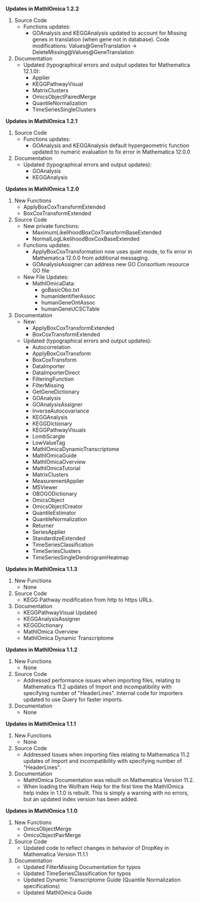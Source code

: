 **Updates in MathIOmica 1.2.2**
1. Source Code
	* Functions updates:
		* GOAnalysis and KEGGAnalysis updated to account for Missing genes in translation (when gene not in database). Code modifications:
		Values@GeneTranslation -> DeleteMissing@Values@GeneTranslation
3. Documentation
	* Updated (typographical errors and output updates for Mathematica 12.1.0):
		* Applier
		* KEGGPathwayVisual
		* MatrixClusters
		* OmicsObjectPairedMerge
		* QuantileNormalization
		* TimeSeriesSingleClusters

**Updates in MathIOmica 1.2.1**
1. Source Code
	* Functions updates:
		* GOAnalysis and KEGGAnalysis default hypergeometric function updated to numeric evaluation to fix error in Mathematica 12.0.0 
2. Documentation
	* Updated (typographical errors and output updates):
		* GOAnalysis
		* KEGGAnalysis
		
**Updates in MathIOmica 1.2.0**
1. New Functions
	* ApplyBoxCoxTransformExtended
	* BoxCoxTransformExtended
2. Source Code
	* New private functions:
		* MaximumLikelihoodBoxCoxTransformBaseExtended
		* NormalLogLikelihoodBoxCoxBaseExtended
	* Functions updates:
		* ApplyBoxCoxTransformation now uses quiet mode, to fix error in Mathematica 12.0.0 from additional messaging.
		* GOAnalysisAssigner can address new GO Consortium resource GO file  
	* New File Updates:
		* MathIOmicaData:
			* goBasicObo.txt
			* humanIdentifierAssoc
			* humanGeneOntAssoc
			* humanGeneUCSCTable
3. Documentation
	* New:
		* ApplyBoxCoxTransformExtended
		* BoxCoxTransformExtended
	* Updated (typographical errors and output updates):
		* Autocorrelation
		* ApplyBoxCoxTransform
		* BoxCoxTransform
		* DataImporter
		* DataImporterDirect
		* FilteringFunction
		* FilterMissing
		* GetGeneDictionary
		* GOAnalysis
		* GOAnalysisAssigner
		* InverseAutocovariance
		* KEGGAnalysis
		* KEGGDictionary
		* KEGGPathwayVisuals
		* LombScargle
		* LowValueTag
		* MathIOmicaDynamicTranscriptome
		* MathIOmicaGuide
		* MathIOmicaOverview
		* MathIOmicaTutorial
		* MatrixClusters
		* MeasurementApplier
		* MSViewer
		* OBOGODictionary
		* OmicsObject
		* OmicsObjectCreator
		* QuantileEstimator
		* QuantileNormalization
		* Returner
		* SeriesApplier
		* StandardizeExtended
		* TimeSeriesClassification
		* TimeSeriesClusters
		* TimeSeriesSingleDendrogramHeatmap

**Updates in MathIOmica 1.1.3**
1. New Functions
	* None
2. Source Code
	* KEGG Pathway modification from http to https URLs.
3. Documentation
    * KEGGPathwayVisual Updated
    * KEGGAnalysisAssigner
    * KEGGDictionary
    * MathIOmica Overview
    * MathIOmica Dynamic Transcriptome
	
**Updates in MathIOmica 1.1.2**
1. New Functions
	* None
2. Source Code
	* Addressed performance issues when importing files, relating to Mathematica 11.2 updates of Import and incompatibility with specifying number of "HeaderLines". Internal code for importers updated to use Query for faster imports.
3. Documentation
	* None


**Updates in MathIOmica 1.1.1**
1. New Functions
	* None
2. Source Code
	* Addressed Issues when importing files relating to Mathematica 11.2 updates of Import and incompatibility with specifying number of "HeaderLines".
3. Documentation
	* MathIOmica Documentation was rebuilt on Mathematica Version 11.2.
	* When loading the Wolfram Help for the first time the MathIOmica help index in 1.1.0 is rebuilt. This is simply a warning with no errors, but an updated index version has been added.  

**Updates in MathIOmica 1.1.0**

1. New Functions 
	* OmicsObjectMerge
    * OmicsObjectPairMerge
2. Source Code
	* Updated code to reflect changes in behavior of DropKey in Mathematica Version 11.1.1
3. Documentation
	* Updated FilterMissing Documentation for typos
	* Updated TimeSeriesClassification for typos
	* Updated Dynamic Transcriptome Guide (Quantile Normalization specifications)
	* Updated MathIOmica Guide